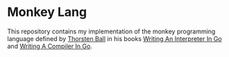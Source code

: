 # Monkey Lang

This repository contains my implementation of the monkey programming language defined by [Thorsten Ball](https://thorstenball.com/) in his books [Writing An Interpreter In Go](https://interpreterbook.com/) and [Writing A Compiler In Go](https://compilerbook.com/).

